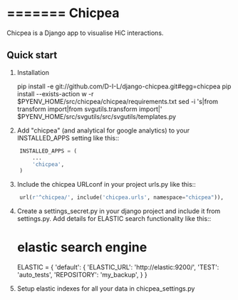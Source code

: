 =======
Chicpea
=======

Chicpea is a Django app to visualise HiC interactions.

Quick start
-----------

1. Installation

	pip install -e git://github.com/D-I-L/django-chicpea.git#egg=chicpea
	pip install --exists-action w -r $PYENV_HOME/src/chicpea/chicpea/requirements.txt 
	sed -i 's|from transform import|from svgutils.transform import|' $PYENV_HOME/src/svgutils/src/svgutils/templates.py

2. Add "chicpea" (and analytical for google analytics) to your INSTALLED_APPS setting like this::
```python
    INSTALLED_APPS = (
        ...
        'chicpea',
    )
```

3. Include the chicpea URLconf in your project urls.py like this::
```python
	url(r'^chicpea/', include('chicpea.urls', namespace="chicpea")),
```

4. Create a settings_secret.py in your django project and include it from settings.py.  Add details for ELASTIC search functionality like this::

	# elastic search engine
	ELASTIC = {
	    'default': {
	        'ELASTIC_URL': 'http://elastic:9200/',
	        'TEST': 'auto_tests',
	        'REPOSITORY': 'my_backup',
	    }
	}

5. Setup elastic indexes for all your data in chicpea_settings.py